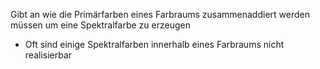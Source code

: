 Gibt an wie die Primärfarben eines Farbraums zusammenaddiert werden müssen um eine Spektralfarbe zu erzeugen

- Oft sind einige Spektralfarben innerhalb eines Farbraums nicht realisierbar
 